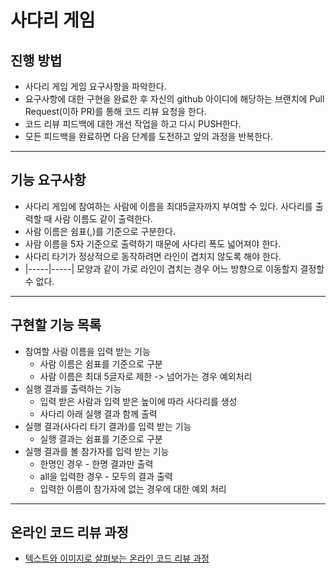 # 사다리 게임
## 진행 방법
* 사다리 게임 게임 요구사항을 파악한다.
* 요구사항에 대한 구현을 완료한 후 자신의 github 아이디에 해당하는 브랜치에 Pull Request(이하 PR)를 통해 코드 리뷰 요청을 한다.
* 코드 리뷰 피드백에 대한 개선 작업을 하고 다시 PUSH한다.
* 모든 피드백을 완료하면 다음 단계를 도전하고 앞의 과정을 반복한다.
---
## 기능 요구사항
* 사다리 게임에 참여하는 사람에 이름을 최대5글자까지 부여할 수 있다. 사다리를 출력할 때 사람 이름도 같이 출력한다.
* 사람 이름은 쉼표(,)를 기준으로 구분한다.
* 사람 이름을 5자 기준으로 출력하기 때문에 사다리 폭도 넓어져야 한다.
* 사다리 타기가 정상적으로 동작하려면 라인이 겹치지 않도록 해야 한다.
* |-----|-----| 모양과 같이 가로 라인이 겹치는 경우 어느 방향으로 이동할지 결정할 수 없다.
---
## 구현할 기능 목록
* 참여할 사람 이름을 입력 받는 기능
  * 사람 이름은 쉼표를 기준으로 구분
  * 사람 이름은 최대 5글자로 제한 -> 넘어가는 경우 예외처리
* 실행 결과를 출력하는 기능
    * 입력 받은 사람과 입력 받은 높이에 따라 사다리를 생성
    * 사다리 아래 실행 결과 함께 출력
* 실행 결과(사다리 타기 결과)를 입력 받는 기능
  * 실행 결과는 쉼표를 기준으로 구분
* 실행 결과를 볼 참가자를 입력 받는 기능
  * 한명인 경우 - 한명 결과만 출력
  * all을 입력한 경우 - 모두의 결과 출력
  * 입력한 이름이 참가자에 없는 경우에 대한 예외 처리
---
## 온라인 코드 리뷰 과정
* [텍스트와 이미지로 살펴보는 온라인 코드 리뷰 과정](https://github.com/nextstep-step/nextstep-docs/tree/master/codereview)
